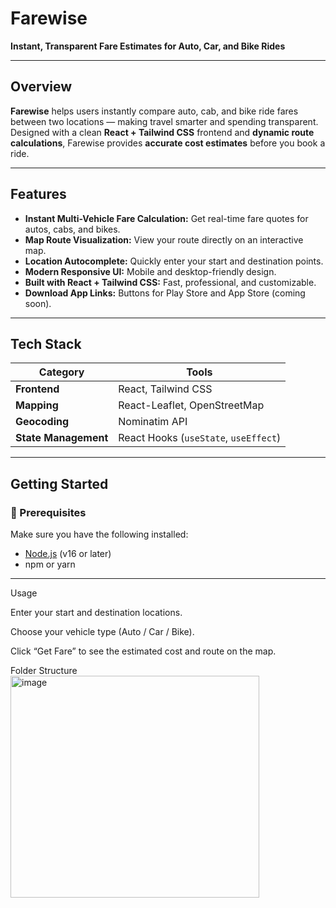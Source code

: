 # Farewise  
**Instant, Transparent Fare Estimates for Auto, Car, and Bike Rides**

---

## Overview  
**Farewise** helps users instantly compare auto, cab, and bike ride fares between two locations — making travel smarter and spending transparent.  
Designed with a clean **React + Tailwind CSS** frontend and **dynamic route calculations**, Farewise provides **accurate cost estimates** before you book a ride.

---

## Features  

- **Instant Multi-Vehicle Fare Calculation:** Get real-time fare quotes for autos, cabs, and bikes.  
- **Map Route Visualization:** View your route directly on an interactive map.  
- **Location Autocomplete:** Quickly enter your start and destination points.  
- **Modern Responsive UI:** Mobile and desktop-friendly design.  
- **Built with React + Tailwind CSS:** Fast, professional, and customizable.  
- **Download App Links:** Buttons for Play Store and App Store (coming soon).

---

## Tech Stack  

| Category | Tools |
|-----------|--------|
| **Frontend** | React, Tailwind CSS |
| **Mapping** | React-Leaflet, OpenStreetMap |
| **Geocoding** | Nominatim API |
| **State Management** | React Hooks (`useState`, `useEffect`) |

---

## Getting Started  

### 🔧 Prerequisites  
Make sure you have the following installed:
- [Node.js](https://nodejs.org/) (v16 or later)  
- npm or yarn  

---
Usage

Enter your start and destination locations.

Choose your vehicle type (Auto / Car / Bike).

Click “Get Fare” to see the estimated cost and route on the map.

Folder Structure
<img width="398" height="355" alt="image" src="https://github.com/user-attachments/assets/e0cc7c5c-272c-4151-b2a3-3d155be03ba1" />



